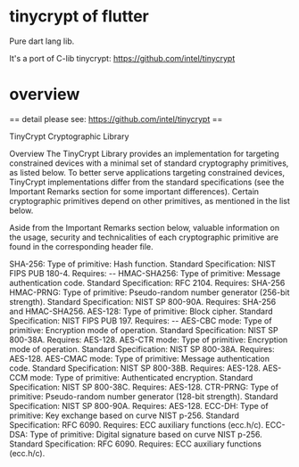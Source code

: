 # tinycrypt of flutter

Pure dart lang lib.

It's a port of C-lib tinycrypt: https://github.com/intel/tinycrypt

# overview

== detail please see: https://github.com/intel/tinycrypt ==

TinyCrypt Cryptographic Library

Overview
The TinyCrypt Library provides an implementation for targeting constrained devices with a minimal set of standard cryptography primitives, as listed below. To better serve applications targeting constrained devices, TinyCrypt implementations differ from the standard specifications (see the Important Remarks section for some important differences). Certain cryptographic primitives depend on other primitives, as mentioned in the list below.

Aside from the Important Remarks section below, valuable information on the usage, security and technicalities of each cryptographic primitive are found in the corresponding header file.

SHA-256:
Type of primitive: Hash function.
Standard Specification: NIST FIPS PUB 180-4.
Requires: --
HMAC-SHA256:
Type of primitive: Message authentication code.
Standard Specification: RFC 2104.
Requires: SHA-256
HMAC-PRNG:
Type of primitive: Pseudo-random number generator (256-bit strength).
Standard Specification: NIST SP 800-90A.
Requires: SHA-256 and HMAC-SHA256.
AES-128:
Type of primitive: Block cipher.
Standard Specification: NIST FIPS PUB 197.
Requires: --
AES-CBC mode:
Type of primitive: Encryption mode of operation.
Standard Specification: NIST SP 800-38A.
Requires: AES-128.
AES-CTR mode:
Type of primitive: Encryption mode of operation.
Standard Specification: NIST SP 800-38A.
Requires: AES-128.
AES-CMAC mode:
Type of primitive: Message authentication code.
Standard Specification: NIST SP 800-38B.
Requires: AES-128.
AES-CCM mode:
Type of primitive: Authenticated encryption.
Standard Specification: NIST SP 800-38C.
Requires: AES-128.
CTR-PRNG:
Type of primitive: Pseudo-random number generator (128-bit strength).
Standard Specification: NIST SP 800-90A.
Requires: AES-128.
ECC-DH:
Type of primitive: Key exchange based on curve NIST p-256.
Standard Specification: RFC 6090.
Requires: ECC auxiliary functions (ecc.h/c).
ECC-DSA:
Type of primitive: Digital signature based on curve NIST p-256.
Standard Specification: RFC 6090.
Requires: ECC auxiliary functions (ecc.h/c).